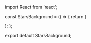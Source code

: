 import React from 'react';

const StarsBackground = () => {
  return (
    <div className="fixed inset-0 bg-black overflow-hidden -z-10">
      <div className="w-full h-full bg-[radial-gradient(white_1px,transparent_1px)] bg-[size:20px_20px]" />
    </div>
  );
};

export default StarsBackground;